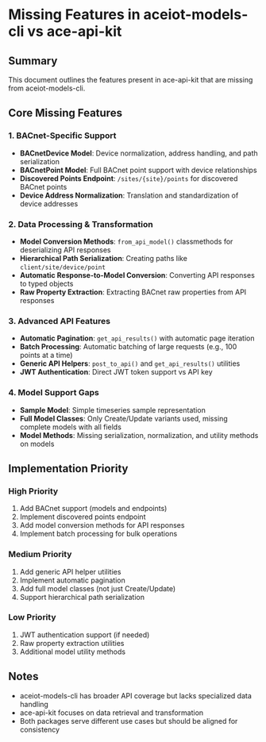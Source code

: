 # Missing Features in aceiot-models-cli vs ace-api-kit

## Summary
This document outlines the features present in ace-api-kit that are missing from aceiot-models-cli.

## Core Missing Features

### 1. BACnet-Specific Support
- **BACnetDevice Model**: Device normalization, address handling, and path serialization
- **BACnetPoint Model**: Full BACnet point support with device relationships
- **Discovered Points Endpoint**: `/sites/{site}/points` for discovered BACnet points
- **Device Address Normalization**: Translation and standardization of device addresses

### 2. Data Processing & Transformation
- **Model Conversion Methods**: `from_api_model()` classmethods for deserializing API responses
- **Hierarchical Path Serialization**: Creating paths like `client/site/device/point`
- **Automatic Response-to-Model Conversion**: Converting API responses to typed objects
- **Raw Property Extraction**: Extracting BACnet raw properties from API responses

### 3. Advanced API Features
- **Automatic Pagination**: `get_api_results()` with automatic page iteration
- **Batch Processing**: Automatic batching of large requests (e.g., 100 points at a time)
- **Generic API Helpers**: `post_to_api()` and `get_api_results()` utilities
- **JWT Authentication**: Direct JWT token support vs API key

### 4. Model Support Gaps
- **Sample Model**: Simple timeseries sample representation
- **Full Model Classes**: Only Create/Update variants used, missing complete models with all fields
- **Model Methods**: Missing serialization, normalization, and utility methods on models

## Implementation Priority

### High Priority
1. Add BACnet support (models and endpoints)
2. Implement discovered points endpoint
3. Add model conversion methods for API responses
4. Implement batch processing for bulk operations

### Medium Priority
1. Add generic API helper utilities
2. Implement automatic pagination
3. Add full model classes (not just Create/Update)
4. Support hierarchical path serialization

### Low Priority
1. JWT authentication support (if needed)
2. Raw property extraction utilities
3. Additional model utility methods

## Notes
- aceiot-models-cli has broader API coverage but lacks specialized data handling
- ace-api-kit focuses on data retrieval and transformation
- Both packages serve different use cases but should be aligned for consistency